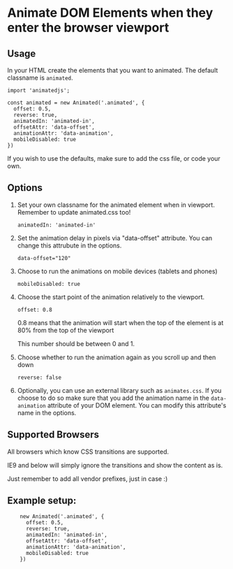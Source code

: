 # Animate DOM Elements when they enter the browser viewport

## Usage

In your HTML create the elements that you want to animated.
The default classname is `animated`.

```
import 'animatedjs';

const animated = new Animated('.animated', {
  offset: 0.5,
  reverse: true,
  animatedIn: 'animated-in',
  offsetAttr: 'data-offset',
  animationAttr: 'data-animation',
  mobileDisabled: true
})
```

If you wish to use the defaults, make sure to add the css file, or code your own.

## Options

1. Set your own classname for the animated element when in viewport. Remember to update animated.css too!

	`animatedIn: 'animated-in'`

2. Set the animation delay in pixels via "data-offset" attribute. You can change this attrubute in the options.

	`data-offset="120"`

3. Choose to run the animations on mobile devices (tablets and phones)

	`mobileDisabled: true`

4. Choose the start point of the animation relatively to the viewport.

	`offset: 0.8`

	0.8 means that the animation will start when the top of the element is at 80% from the top of the viewport

	This number should be between 0 and 1.

5. Choose whether to run the animation again as you scroll up and then down

	`reverse: false`

6. Optionally, you can use an external library such as `animates.css`. If you choose to do so make sure that you add the animation name in the `data-animation` attribute of your DOM element. You can modify this attribute's name in the options.

## Supported Browsers

All browsers which know CSS transitions are supported.

IE9 and below will simply ignore the transitions and show the content as is.

Just remember to add all vendor prefixes, just in case :)

## Example setup:

```
	new Animated('.animated', {
	  offset: 0.5,
	  reverse: true,
	  animatedIn: 'animated-in',
	  offsetAttr: 'data-offset',
	  animationAttr: 'data-animation',
	  mobileDisabled: true
	})
```
